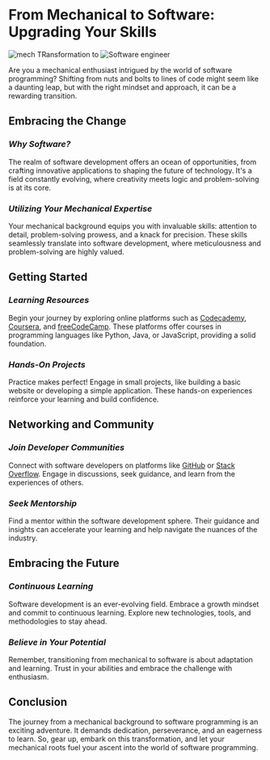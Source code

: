 
# **From Mechanical to Software: Upgrading Your Skills**

![mech](https://github.com/msmohankumar/msmohankumar.github.io/assets/153971484/00728e0d-32ff-4d36-aa11-bd5380d1be56)  TRansformation to ![Software engineer](https://github.com/msmohankumar/msmohankumar.github.io/assets/153971484/7601f229-7e23-4fb8-9fb3-70d8134b3cfc)

Are you a mechanical enthusiast intrigued by the world of software programming? Shifting from nuts and bolts to lines of code might seem like a daunting leap, but with the right mindset and approach, it can be a rewarding transition.

## **Embracing the Change**

### _Why Software?_

The realm of software development offers an ocean of opportunities, from crafting innovative applications to shaping the future of technology. It's a field constantly evolving, where creativity meets logic and problem-solving is at its core.

### _Utilizing Your Mechanical Expertise_

Your mechanical background equips you with invaluable skills: attention to detail, problem-solving prowess, and a knack for precision. These skills seamlessly translate into software development, where meticulousness and problem-solving are highly valued.

## **Getting Started**

### _Learning Resources_

Begin your journey by exploring online platforms such as [Codecademy](https://www.codecademy.com/), [Coursera](https://www.coursera.org/), and [freeCodeCamp](https://www.freecodecamp.org/). These platforms offer courses in programming languages like Python, Java, or JavaScript, providing a solid foundation.

### _Hands-On Projects_

Practice makes perfect! Engage in small projects, like building a basic website or developing a simple application. These hands-on experiences reinforce your learning and build confidence.

## **Networking and Community**

### _Join Developer Communities_

Connect with software developers on platforms like [GitHub](https://github.com/) or [Stack Overflow](https://stackoverflow.com/). Engage in discussions, seek guidance, and learn from the experiences of others.

### _Seek Mentorship_

Find a mentor within the software development sphere. Their guidance and insights can accelerate your learning and help navigate the nuances of the industry.

## **Embracing the Future**

### _Continuous Learning_

Software development is an ever-evolving field. Embrace a growth mindset and commit to continuous learning. Explore new technologies, tools, and methodologies to stay ahead.

### _Believe in Your Potential_

Remember, transitioning from mechanical to software is about adaptation and learning. Trust in your abilities and embrace the challenge with enthusiasm.

## **Conclusion**

The journey from a mechanical background to software programming is an exciting adventure. It demands dedication, perseverance, and an eagerness to learn. So, gear up, embark on this transformation, and let your mechanical roots fuel your ascent into the world of software programming.
